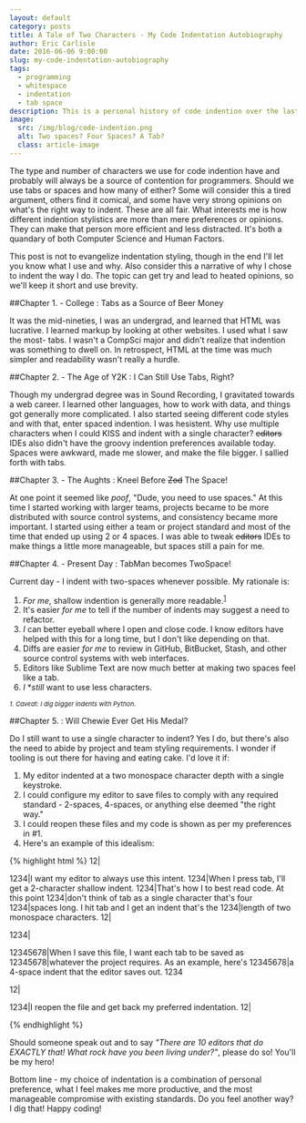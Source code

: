 ```yaml
---
layout: default
category: posts
title: A Tale of Two Characters - My Code Indentation Autobiography
author: Eric Carlisle
date: 2016-06-06 9:00:00
slug: my-code-indentation-autobiography
tags:
  - programming
  - whitespace
  - indentation
  - tab space
description: This is a personal history of code indention over the last 20 years.
image:
  src: /img/blog/code-indention.png
  alt: Two spaces? Four Spaces? A Tab?
  class: article-image
---
```


The type and number of characters we use for code indention have and probably will always be a source of contention for programmers. Should we use tabs or spaces and how many of either? Some will consider this a tired argument, others find it comical, and some have very strong opinions on what's the right way to indent.<!--more--> These are all fair. What interests me is how different indention stylistics are more than mere preferences or opinions. They can make that person more efficient and less distracted. It's both a quandary of both Computer Science and Human Factors.

This post is not to evangelize indentation styling, though in the end I'll let you know what I use and why. Also consider this a narrative of why I chose to indent the way I do. The topic can get try and lead to heated opinions, so we'll keep it short and use brevity.

##Chapter 1. - College : Tabs as a Source of Beer Money

It was the mid-nineties, I was an undergrad, and learned that HTML was lucrative. I learned markup by looking at other websites. I used what I saw the most- tabs. I wasn't a CompSci major and didn't realize that indention was something to dwell on. In retrospect, HTML at the time was much simpler and readability wasn't really a hurdle.

##Chapter 2. - The Age of Y2K : I Can Still Use Tabs, Right?

Though my undergrad degree was in Sound Recording, I gravitated towards a web career. I learned other languages, how to work with data, and things got generally more complicated. I also started seeing different code styles and with that, enter spaced indention. I was hesistent. Why use multiple characters when I could KISS and indent with a single character? ~~editors~~ IDEs also didn't have the groovy indention preferences available today. Spaces were awkward, made me slower, and make the file bigger. I sallied forth with tabs.

##Chapter 3. - The Aughts : Kneel Before ~~Zod~~ The Space!

At one point it seemed like *poof*, "Dude, you need to use spaces." At this time I started working with larger teams, projects became to be more distributed with source control systems, and consistency became more important.  I started using either a team or project standard and most of the time that ended up using 2 or 4 spaces.  I was able to tweak ~~editors~~ IDEs to make things a little more manageable, but spaces still a pain for me.

##Chapter 4. - Present Day : TabMan becomes TwoSpace!

Current day - I indent with two-spaces whenever possible. My rationale is:

1. _For me_, shallow indention is generally more readable.<sup>[1](#a)</sup>
2. It's easier <em>for me</em> to tell if the number of indents may suggest a need to refactor.
3. _I_ can better eyeball where I open and close code. I know editors have helped with this for a long time, but I don't like depending on that.
4. Diffs are easier _for me_ to review in GitHub, BitBucket, Stash, and other source control systems with web interfaces.
5. Editors like Sublime Text are now much better at making two spaces feel like a tab.
6. _I_ **still* want to use less characters.

<a name="footnote1" style="font-size: 11px">_1. Caveat: I dig bigger indents with Python._</a>

##Chapter 5. : Will Chewie Ever Get His Medal?

Do I still want to use a single character to indent?  Yes I do, but there's also the need to abide by project and team styling requirements. I wonder if tooling is out there for having and eating cake. I'd love it if:

1. My editor indented at a two monospace character depth with a single keystroke.
2. I could configure my editor to save files to comply with any required standard - 2-spaces, 4-spaces, or anything else deemed "the right way."
3. I could reopen these files and my code is shown as per my preferences in #1.
4. Here's an example of this idealism:

<!--
  Please do not count pipes as indentation.
  They are included to make the example more readable.
-->
{% highlight html %}
12|<p>
1234|I want my editor to always use this intent.
1234|When I press tab, I'll get a 2-character shallow indent.
1234|That's how I to best read code. At this point
1234|don't think of tab as a single character that's four
1234|spaces long. I hit tab and I get an indent that's the
1234|length of two monospace characters.
12|</p>

1234|<p>
12345678|When I save this file, I want each tab to be saved as
12345678|whatever the project requires. As an example, here's
12345678|a 4-space indent that the editor saves out.
1234</p>

12|<p>
1234|I reopen the file and get back my preferred indentation.
12|</p>
{% endhighlight %}

Should someone speak out and to say _"There are 10 editors that do EXACTLY that! What rock have you been living under?"_, please do so! You'll be my hero!

Bottom line - my choice of indentation is a combination of personal preference, what I feel makes me more productive, and the most manageable compromise with existing standards. Do you feel another way? I dig that! Happy coding!
